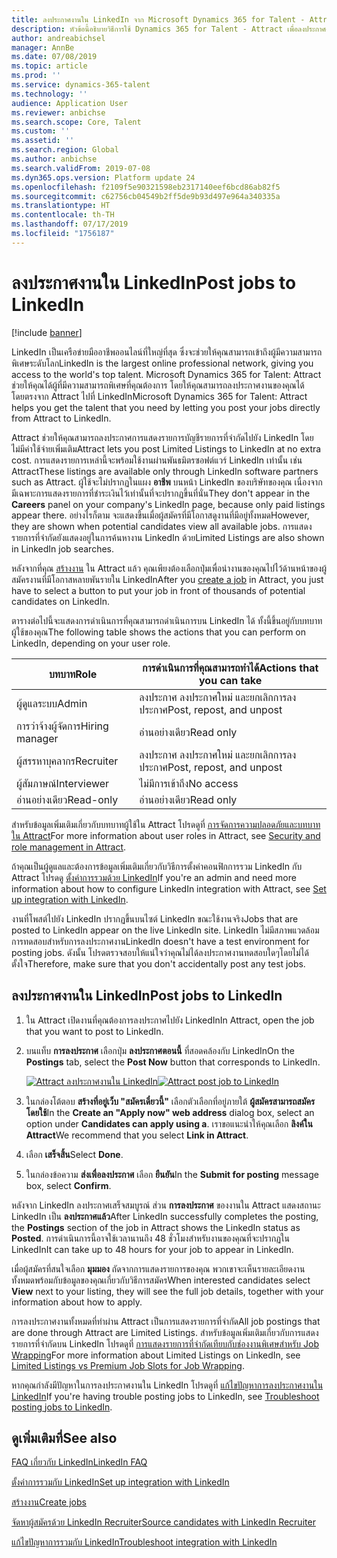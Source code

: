 ```yaml
---
title: ลงประกาศงานใน LinkedIn จาก Microsoft Dynamics 365 for Talent - Attract
description: หัวข้อนี้อธิบายวิธีการใช้ Dynamics 365 for Talent - Attract เพื่อลงประกาศงานใน LinkedIn
author: andreabichsel
manager: AnnBe
ms.date: 07/08/2019
ms.topic: article
ms.prod: ''
ms.service: dynamics-365-talent
ms.technology: ''
audience: Application User
ms.reviewer: anbichse
ms.search.scope: Core, Talent
ms.custom: ''
ms.assetid: ''
ms.search.region: Global
ms.author: anbichse
ms.search.validFrom: 2019-07-08
ms.dyn365.ops.version: Platform update 24
ms.openlocfilehash: f2109f5e90321598eb2317140eef6bcd86ab82f5
ms.sourcegitcommit: c62756cb04549b2ff5de9b93d497e964a340335a
ms.translationtype: HT
ms.contentlocale: th-TH
ms.lasthandoff: 07/17/2019
ms.locfileid: "1756187"
---
```

# <a name="post-jobs-to-linkedin"></a><span data-ttu-id="27430-103">ลงประกาศงานใน LinkedIn</span><span class="sxs-lookup"><span data-stu-id="27430-103">Post jobs to LinkedIn</span></span>

[!include [banner](../includes/banner.md)]

<span data-ttu-id="27430-104">LinkedIn เป็นเครือข่ายมืออาชีพออนไลน์ที่ใหญ่ที่สุด ซึ่งจะช่วยให้คุณสามารถเข้าถึงผู้มีความสามารถพิเศษระดับโลก</span><span class="sxs-lookup"><span data-stu-id="27430-104">LinkedIn is the largest online professional network, giving you access to the world's top talent.</span></span> <span data-ttu-id="27430-105">Microsoft Dynamics 365 for Talent: Attract ช่วยให้คุณได้ผู้ที่มีความสามารถพิเศษที่คุณต้องการ โดยให้คุณสามารถลงประกาศงานของคุณได้โดยตรงจาก Attract ไปที่ LinkedIn</span><span class="sxs-lookup"><span data-stu-id="27430-105">Microsoft Dynamics 365 for Talent: Attract helps you get the talent that you need by letting you post your jobs directly from Attract to LinkedIn.</span></span>

<span data-ttu-id="27430-106">Attract ช่วยให้คุณสามารถลงประกาศการแสดงรายการบัญชีรายการที่จำกัดไปยัง LinkedIn โดยไม่มีค่าใช้จ่ายเพิ่มเติม</span><span class="sxs-lookup"><span data-stu-id="27430-106">Attract lets you post Limited Listings to LinkedIn at no extra cost.</span></span> <span data-ttu-id="27430-107">การแสดงรายการเหล่านี้จะพร้อมใช้งานผ่านพันธมิตรซอฟต์แวร์ LinkedIn เท่านั้น เช่น Attract</span><span class="sxs-lookup"><span data-stu-id="27430-107">These listings are available only through LinkedIn software partners such as Attract.</span></span> <span data-ttu-id="27430-108">ผู้ใช้จะไม่ปรากฏในแผง **อาชีพ** บนหน้า LinkedIn ของบริษัทของคุณ เนื่องจากมีเฉพาะการแสดงรายการที่ชำระเงินไว้เท่านั้นที่จะปรากฏขึ้นที่นั่น</span><span class="sxs-lookup"><span data-stu-id="27430-108">They don't appear in the **Careers** panel on your company's LinkedIn page, because only paid listings appear there.</span></span> <span data-ttu-id="27430-109">อย่างไรก็ตาม จะแสดงขึ้นเมื่อผู้สมัครที่มีโอกาสดูงานที่มีอยู่ทั้งหมด</span><span class="sxs-lookup"><span data-stu-id="27430-109">However, they are shown when potential candidates view all available jobs.</span></span> <span data-ttu-id="27430-110">การแสดงรายการที่จำกัดยังแสดงอยู่ในการค้นหางาน LinkedIn ด้วย</span><span class="sxs-lookup"><span data-stu-id="27430-110">Limited Listings are also shown in LinkedIn job searches.</span></span>

<span data-ttu-id="27430-111">หลังจากที่คุณ [สร้างงาน](./creating-jobs-attract.md) ใน Attract แล้ว คุณเพียงต้องเลือกปุ่มเพื่อนำงานของคุณไปไว้ด้านหน้าของผู้สมัครงานที่มีโอกาสหลายพันรายใน LinkedIn</span><span class="sxs-lookup"><span data-stu-id="27430-111">After you [create a job](./creating-jobs-attract.md) in Attract, you just have to select a button to put your job in front of thousands of potential candidates on LinkedIn.</span></span>

<span data-ttu-id="27430-112">ตารางต่อไปนี้จะแสดงการดำเนินการที่คุณสามารถดำเนินการบน LinkedIn ได้ ทั้งนี้ขึ้นอยู่กับบทบาทผู้ใช้ของคุณ</span><span class="sxs-lookup"><span data-stu-id="27430-112">The following table shows the actions that you can perform on LinkedIn, depending on your user role.</span></span>

| <span data-ttu-id="27430-113">บทบาท</span><span class="sxs-lookup"><span data-stu-id="27430-113">Role</span></span> | <span data-ttu-id="27430-114">การดำเนินการที่คุณสามารถทำได้</span><span class="sxs-lookup"><span data-stu-id="27430-114">Actions that you can take</span></span> |
|---|---|
| <span data-ttu-id="27430-115">ผู้ดูแลระบบ</span><span class="sxs-lookup"><span data-stu-id="27430-115">Admin</span></span> | <span data-ttu-id="27430-116">ลงประกาศ ลงประกาศใหม่ และยกเลิกการลงประกาศ</span><span class="sxs-lookup"><span data-stu-id="27430-116">Post, repost, and unpost</span></span> |
| <span data-ttu-id="27430-117">การว่าจ้างผู้จัดการ</span><span class="sxs-lookup"><span data-stu-id="27430-117">Hiring manager</span></span> | <span data-ttu-id="27430-118">อ่านอย่างเดียว</span><span class="sxs-lookup"><span data-stu-id="27430-118">Read only</span></span> |
| <span data-ttu-id="27430-119">ผู้สรรหาบุคลากร</span><span class="sxs-lookup"><span data-stu-id="27430-119">Recruiter</span></span> | <span data-ttu-id="27430-120">ลงประกาศ ลงประกาศใหม่ และยกเลิกการลงประกาศ</span><span class="sxs-lookup"><span data-stu-id="27430-120">Post, repost, and unpost</span></span> |
| <span data-ttu-id="27430-121">ผู้สัมภาษณ์</span><span class="sxs-lookup"><span data-stu-id="27430-121">Interviewer</span></span> | <span data-ttu-id="27430-122">ไม่มีการเข้าถึง</span><span class="sxs-lookup"><span data-stu-id="27430-122">No access</span></span> |
| <span data-ttu-id="27430-123">อ่านอย่างเดียว</span><span class="sxs-lookup"><span data-stu-id="27430-123">Read-only</span></span> | <span data-ttu-id="27430-124">อ่านอย่างเดียว</span><span class="sxs-lookup"><span data-stu-id="27430-124">Read only</span></span> |

<span data-ttu-id="27430-125">สำหรับข้อมูลเพิ่มเติมเกี่ยวกับบทบาทผู้ใช้ใน Attract โปรดดูที่ [การจัดการความปลอดภัยและบทบาทใน Attract](./security-attract.md)</span><span class="sxs-lookup"><span data-stu-id="27430-125">For more information about user roles in Attract, see [Security and role management in Attract](./security-attract.md).</span></span>

<span data-ttu-id="27430-126">ถ้าคุณเป็นผู้ดูแลและต้องการข้อมูลเพิ่มเติมเกี่ยวกับวิธีการตั้งค่าคอนฟิกการรวม LinkedIn กับ Attract โปรดดู [ตั้งค่าการรวมด้วย LinkedIn](./attract-admin-linkedin.md)</span><span class="sxs-lookup"><span data-stu-id="27430-126">If you're an admin and need more information about how to configure LinkedIn integration with Attract, see [Set up integration with LinkedIn](./attract-admin-linkedin.md).</span></span>

<span data-ttu-id="27430-127">งานที่โพสต์ไปยัง LinkedIn ปรากฏขึ้นบนไซต์ LinkedIn ขณะใช้งานจริง</span><span class="sxs-lookup"><span data-stu-id="27430-127">Jobs that are posted to LinkedIn appear on the live LinkedIn site.</span></span> <span data-ttu-id="27430-128">LinkedIn ไม่มีสภาพแวดล้อมการทดสอบสำหรับการลงประกาศงาน</span><span class="sxs-lookup"><span data-stu-id="27430-128">LinkedIn doesn't have a test environment for posting jobs.</span></span> <span data-ttu-id="27430-129">ดังนั้น โปรดตรวจสอบให้แน่ใจว่าคุณไม่ได้ลงประกาศงานทดสอบใดๆโดยไม่ได้ตั้งใจ</span><span class="sxs-lookup"><span data-stu-id="27430-129">Therefore, make sure that you don't accidentally post any test jobs.</span></span>

## <a name="post-jobs-to-linkedin"></a><span data-ttu-id="27430-130">ลงประกาศงานใน LinkedIn</span><span class="sxs-lookup"><span data-stu-id="27430-130">Post jobs to LinkedIn</span></span>

1. <span data-ttu-id="27430-131">ใน Attract เปิดงานที่คุณต้องการลงประกาศไปยัง LinkedIn</span><span class="sxs-lookup"><span data-stu-id="27430-131">In Attract, open the job that you want to post to LinkedIn.</span></span>
2. <span data-ttu-id="27430-132">บนแท็บ **การลงประกาศ** เลือกปุ่ม **ลงประกาศตอนนี้** ที่สอดคล้องกับ LinkedIn</span><span class="sxs-lookup"><span data-stu-id="27430-132">On the **Postings** tab, select the **Post Now** button that corresponds to LinkedIn.</span></span>

    <span data-ttu-id="27430-133">[![Attract ลงประกาศงานใน LinkedIn](./media/attract-post-job-to-linkedin.png)](./media/attract-post-job-to-linkedin.png)</span><span class="sxs-lookup"><span data-stu-id="27430-133">[![Attract post job to LinkedIn](./media/attract-post-job-to-linkedin.png)](./media/attract-post-job-to-linkedin.png)</span></span>

3. <span data-ttu-id="27430-134">ในกล่องโต้ตอบ **สร้างที่อยู่เว็บ "สมัครเดี๋ยวนี้"** เลือกตัวเลือกที่อยู่ภายใต้ **ผู้สมัครสามารถสมัครโดยใช้**</span><span class="sxs-lookup"><span data-stu-id="27430-134">In the **Create an "Apply now" web address** dialog box, select an option under **Candidates can apply using a**.</span></span> <span data-ttu-id="27430-135">เราขอแนะนำให้คุณเลือก **ลิงค์ใน Attract**</span><span class="sxs-lookup"><span data-stu-id="27430-135">We recommend that you select **Link in Attract**.</span></span>
4. <span data-ttu-id="27430-136">เลือก **เสร็จสิ้น**</span><span class="sxs-lookup"><span data-stu-id="27430-136">Select **Done**.</span></span>
5. <span data-ttu-id="27430-137">ในกล่องข้อความ **ส่งเพื่อลงประกาศ** เลือก **ยืนยัน**</span><span class="sxs-lookup"><span data-stu-id="27430-137">In the **Submit for posting** message box, select **Confirm**.</span></span>

<span data-ttu-id="27430-138">หลังจาก LinkedIn ลงประกาศเสร็จสมบูรณ์ ส่วน **การลงประกาศ** ของงานใน Attract แสดงสถานะ LinkedIn เป็น **ลงประกาศแล้ว**</span><span class="sxs-lookup"><span data-stu-id="27430-138">After LinkedIn successfully completes the posting, the **Postings** section of the job in Attract shows the LinkedIn status as **Posted**.</span></span> <span data-ttu-id="27430-139">การดำเนินการนี้อาจใช้เวลานานถึง 48 ชั่วโมงสำหรับงานของคุณที่จะปรากฏใน LinkedIn</span><span class="sxs-lookup"><span data-stu-id="27430-139">It can take up to 48 hours for your job to appear in LinkedIn.</span></span>

<span data-ttu-id="27430-140">เมื่อผู้สมัครที่สนใจเลือก **มุมมอง** ถัดจากการแสดงรายการของคุณ พวกเขาจะเห็นรายละเอียดงานทั้งหมดพร้อมกับข้อมูลของคุณเกี่ยวกับวิธีการสมัคร</span><span class="sxs-lookup"><span data-stu-id="27430-140">When interested candidates select **View** next to your listing, they will see the full job details, together with your information about how to apply.</span></span>

<span data-ttu-id="27430-141">การลงประกาศงานทั้งหมดที่ทำผ่าน Attract เป็นการแสดงรายการที่จำกัด</span><span class="sxs-lookup"><span data-stu-id="27430-141">All job postings that are done through Attract are Limited Listings.</span></span> <span data-ttu-id="27430-142">สำหรับข้อมูลเพิ่มเติมเกี่ยวกับการแสดงรายการที่จำกัดบน LinkedIn โปรดดูที่ [การแสดงรายการที่จำกัดเทียบกับช่องงานพิเศษสำหรับ Job Wrapping](https://www.linkedin.com/help/recruiter/answer/79049)</span><span class="sxs-lookup"><span data-stu-id="27430-142">For more information about Limited Listings on LinkedIn, see [Limited Listings vs Premium Job Slots for Job Wrapping](https://www.linkedin.com/help/recruiter/answer/79049).</span></span>

<span data-ttu-id="27430-143">หากคุณกำลังมีปัญหาในการลงประกาศงานใน LinkedIn โปรดดูที่ [แก้ไขปัญหาการลงประกาศงานใน LinkedIn](./attract-troubleshoot-linkedin.md)</span><span class="sxs-lookup"><span data-stu-id="27430-143">If you're having trouble posting jobs to LinkedIn, see [Troubleshoot posting jobs to LinkedIn](./attract-troubleshoot-linkedin.md).</span></span>

## <a name="see-also"></a><span data-ttu-id="27430-144">ดูเพิ่มเติมที่</span><span class="sxs-lookup"><span data-stu-id="27430-144">See also</span></span>

[<span data-ttu-id="27430-145">FAQ เกี่ยวกับ LinkedIn</span><span class="sxs-lookup"><span data-stu-id="27430-145">LinkedIn FAQ</span></span>](./attract-linkedin-faq.md)

[<span data-ttu-id="27430-146">ตั้งค่าการรวมกับ LinkedIn</span><span class="sxs-lookup"><span data-stu-id="27430-146">Set up integration with LinkedIn</span></span>](./attract-admin-linkedin.md)

[<span data-ttu-id="27430-147">สร้างงาน</span><span class="sxs-lookup"><span data-stu-id="27430-147">Create jobs</span></span>](./creating-jobs-attract.md)

[<span data-ttu-id="27430-148">จัดหาผู้สมัครด้วย LinkedIn Recruiter</span><span class="sxs-lookup"><span data-stu-id="27430-148">Source candidates with LinkedIn Recruiter</span></span>](./attract-linkedin-recruiter.md)

[<span data-ttu-id="27430-149">แก้ไขปัญหาการรวมกับ LinkedIn</span><span class="sxs-lookup"><span data-stu-id="27430-149">Troubleshoot integration with LinkedIn</span></span>](./attract-troubleshoot-linkedin.md)
